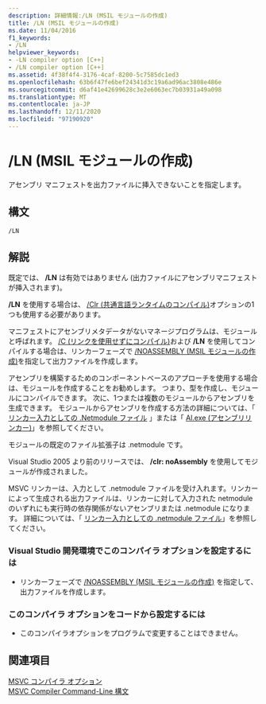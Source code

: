```yaml
---
description: 詳細情報:/LN (MSIL モジュールの作成)
title: /LN (MSIL モジュールの作成)
ms.date: 11/04/2016
f1_keywords:
- /LN
helpviewer_keywords:
- -LN compiler option [C++]
- /LN compiler option [C++]
ms.assetid: 4f38f4f4-3176-4caf-8200-5c7585dc1ed3
ms.openlocfilehash: 63b6f47fe6bef24341d3c19a6ad96ac3808e486e
ms.sourcegitcommit: d6af41e42699628c3e2e6063ec7b03931a49a098
ms.translationtype: MT
ms.contentlocale: ja-JP
ms.lasthandoff: 12/11/2020
ms.locfileid: "97190920"
---
```

# <a name="ln-create-msil-module"></a>/LN (MSIL モジュールの作成)

アセンブリ マニフェストを出力ファイルに挿入できないことを指定します。

## <a name="syntax"></a>構文

```
/LN
```

## <a name="remarks"></a>解説

既定では、 **/LN** は有効ではありません (出力ファイルにアセンブリマニフェストが挿入されます)。

**/LN** を使用する場合は、 [/Clr (共通言語ランタイムのコンパイル)](clr-common-language-runtime-compilation.md)オプションの1つも使用する必要があります。

マニフェストにアセンブリメタデータがないマネージプログラムは、モジュールと呼ばれます。 [/C (リンクを使用せずにコンパイル)](c-compile-without-linking.md)および **/LN** を使用してコンパイルする場合は、リンカーフェーズで [/NOASSEMBLY (MSIL モジュールの作成)](noassembly-create-a-msil-module.md)を指定して出力ファイルを作成します。

アセンブリを構築するためのコンポーネントベースのアプローチを使用する場合は、モジュールを作成することをお勧めします。  つまり、型を作成し、モジュールにコンパイルできます。  次に、1つまたは複数のモジュールからアセンブリを生成できます。  モジュールからアセンブリを作成する方法の詳細については、「 [リンカー入力としての .Netmodule ファイル](netmodule-files-as-linker-input.md) 」または「 [Al.exe (アセンブリリンカー)](/dotnet/framework/tools/al-exe-assembly-linker)」を参照してください。

モジュールの既定のファイル拡張子は .netmodule です。

Visual Studio 2005 より前のリリースでは、 **/clr: noAssembly** を使用してモジュールが作成されました。

MSVC リンカーは、入力として .netmodule ファイルを受け入れます。リンカーによって生成される出力ファイルは、リンカーに対して入力された netmodule のいずれにも実行時の依存関係がないアセンブリまたは .netmodule になります。  詳細については、「 [リンカー入力としての .netmodule ファイル](netmodule-files-as-linker-input.md)」を参照してください。

### <a name="to-set-this-compiler-option-in-the-visual-studio-development-environment"></a>Visual Studio 開発環境でこのコンパイラ オプションを設定するには

- リンカーフェーズで [/NOASSEMBLY (MSIL モジュールの作成)](noassembly-create-a-msil-module.md) を指定して、出力ファイルを作成します。

### <a name="to-set-this-compiler-option-programmatically"></a>このコンパイラ オプションをコードから設定するには

- このコンパイラオプションをプログラムで変更することはできません。

## <a name="see-also"></a>関連項目

[MSVC コンパイラ オプション](compiler-options.md)<br/>
[MSVC Compiler Command-Line 構文](compiler-command-line-syntax.md)
